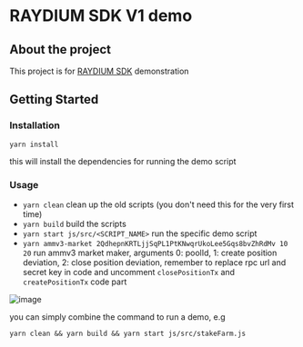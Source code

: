 # RAYDIUM SDK V1 demo

## About the project
This project is for [RAYDIUM SDK](https://github.com/raydium-io/raydium-sdk) demonstration

## Getting Started
### Installation

`yarn install`

this will install the dependencies for running the demo script

### Usage

- `yarn clean` clean up the old scripts (you don't need this for the very first time)
- `yarn build` build the scripts
- `yarn start js/src/<SCRIPT_NAME>` run the specific demo script
- `yarn ammv3-market 2QdhepnKRTLjjSqPL1PtKNwqrUkoLee5Gqs8bvZhRdMv 10 20` run ammv3 market maker, arguments 0: poolId, 1: create position deviation, 2: close position deviation, remember to replace rpc url and secret key in code and uncomment `closePositionTx` and `createPositionTx` code part

![image](https://github.com/raydium-io/raydium-sdk-V1-demo/assets/6680106/95ddb134-fd02-40eb-a868-3effcfdb2d5e)



you can simply combine the command to run a demo, e.g

`yarn clean && yarn build && yarn start js/src/stakeFarm.js`

